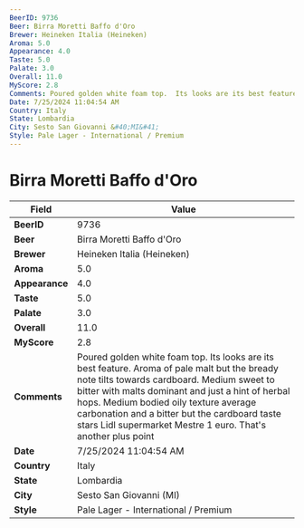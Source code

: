 ```yaml
---
BeerID: 9736
Beer: Birra Moretti Baffo d'Oro
Brewer: Heineken Italia (Heineken)
Aroma: 5.0
Appearance: 4.0
Taste: 5.0
Palate: 3.0
Overall: 11.0
MyScore: 2.8
Comments: Poured golden white foam top.  Its looks are its best feature.  Aroma of pale malt but the bready note tilts towards cardboard.  Medium sweet to bitter with malts dominant and just a hint of herbal hops. Medium bodied oily texture average carbonation and a bitter but the cardboard taste stars  Lidl supermarket Mestre 1 euro. That's another plus point
Date: 7/25/2024 11:04:54 AM
Country: Italy
State: Lombardia
City: Sesto San Giovanni &#40;MI&#41;
Style: Pale Lager - International / Premium
---
```


# Birra Moretti Baffo d'Oro

| Field         | Value |
|---------------|-------|
| **BeerID** | 9736 |
| **Beer** | Birra Moretti Baffo d'Oro |
| **Brewer** | Heineken Italia (Heineken) |
| **Aroma** | 5.0 |
| **Appearance** | 4.0 |
| **Taste** | 5.0 |
| **Palate** | 3.0 |
| **Overall** | 11.0 |
| **MyScore** | 2.8 |
| **Comments** | Poured golden white foam top.  Its looks are its best feature.  Aroma of pale malt but the bready note tilts towards cardboard.  Medium sweet to bitter with malts dominant and just a hint of herbal hops. Medium bodied oily texture average carbonation and a bitter but the cardboard taste stars  Lidl supermarket Mestre 1 euro. That's another plus point  |
| **Date** | 7/25/2024 11:04:54 AM |
| **Country** | Italy |
| **State** | Lombardia |
| **City** | Sesto San Giovanni &#40;MI&#41; |
| **Style** | Pale Lager - International / Premium |
